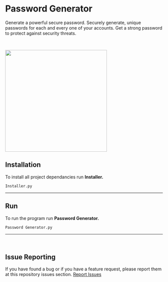 # Password Generator

Generate a powerful secure password. Securely generate, unique passwords for each and every one of your accounts. Get a strong password to protect against security threats.

&nbsp;
&nbsp;

[<img align="center" width="325px" src="https://i.postimg.cc/1tTh8s3y/image.png">](#)

## Installation
To install all project dependancies run **Installer.**
```
Installer.py
```
---
## Run 
To run the program run **Password Generator.**
```
Password Generator.py
```
---
&nbsp;
<h2>Issue Reporting</h2>


If you have found a bug or if you have a feature request, please report them at this repository issues section. 
[Report Issues](https://github.com/ZedUnknown/Password-Generator/issues)
